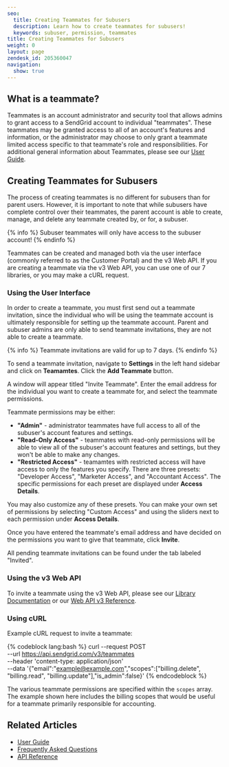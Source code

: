 ```yaml
---
seo:
  title: Creating Teammates for Subusers
  description: Learn how to create teammates for subusers!
  keywords: subuser, permission, teammates
title: Creating Teammates for Subusers
weight: 0
layout: page
zendesk_id: 205360047
navigation:
  show: true
---
```


## What is a teammate?

Teammates is an account administrator and security tool that allows admins to grant access to a SendGrid account to individual "teammates". These teammates may be granted access to all of an account's features and information, or the administrator may choose to only grant a teammate limited access specific to that teammate's role and responsibilities. For additional general information about Teammates, please see our [User Guide]({{root_url}}/User_Guide/Settings/teammates.html).

## Creating Teammates for Subusers

The process of creating teammates is no different for subusers than for parent users. However, it is important to note that while subusers have complete control over their teammates, the parent account is able to create, manage, and delete any teammate created by, or for, a subuser.

{% info %}
Subuser teammates will only have access to the subuser account!
{% endinfo %}

Teammates can be created and managed both via the user interface (commonly referred to as the Customer Portal) and the v3 Web API. If you are creating a teammate via the v3 Web API, you can use one of our 7 libraries, or you may make a cURL request.

### Using the User Interface

In order to create a teammate, you must first send out a teammate invitation, since the individual who will be using the teammate account is ultimately responsible for setting up the teammate account. Parent and subuser admins are only able to send teammate invitations, they are not able to create a teammate.

{% info %}
Teammate invitations are valid for up to 7 days.
{% endinfo %}

To send a teammate invitation, navigate to **Settings** in the left hand sidebar and click on **Teamamtes**. Click the **Add Teammate** button.

A window will appear titled "Invite Teammate". Enter the email address for the individual you want to create a teammate for, and select the teammate permissions.

Teammate permissions may be either:

* **"Admin"** - administrator teammates have full access to all of the subuser's account features and settings.
* **"Read-Only Access"** - teammates with read-only permissions will be able to view all of the subuser's account features and settings, but they won't be able to make any changes.
* **"Restricted Access"** - teamamtes with restricted access will have access to only the features you specify. There are three presets: "Developer Access", "Marketer Access", and "Accountant Access". The specific permissions for each preset are displayed under **Access Details**.

You may also customize any of these presets. You can make your own set of permissions by selecting "Custom Access" and using the sliders next to each permission under **Access Details**.

Once you have entered the teammate's email address and have decided on the permissions you want to give that teammate, click **Invite**.

All pending teammate invitations can be found under the tab labeled "Invited".

### Using the v3 Web API

To invite a teammate using the v3 Web API, please see our [Library Documentation]() or our [Web API v3 Reference]({{root_url}}/API_Reference/Web_API_v3/teammates.html).

### Using cURL

Example cURL request to invite a teammate:

{% codeblock lang:bash %}
curl --request POST \
  --url https://api.sendgrid.com/v3/teammates \
  --header 'content-type: application/json' \
  --data '{"email":"example@example.com","scopes":["billing.delete", "billing.read", "billing.update"],"is_admin":false}'
{% endcodeblock %}

The various teammate permissions are specified within the `scopes` array. The example shown here includes the billing scopes that would be useful for a teammate primarily responsible for accounting.


## Related Articles

* [User Guide]({{root_url}}/User_Guide/Settings/teammates.html)
* [Frequently Asked Questions]()
* [API Reference]({{root_url}}/API_Reference/Web_API_v3/teammates.html)
